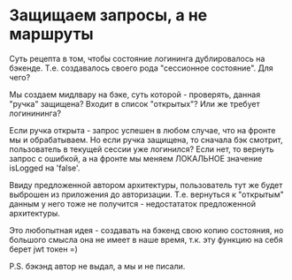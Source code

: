 # Защищаем запросы, а не маршруты

Суть рецепта в том, чтобы состояние логининга дублировалось на бэкенде. Т.е. создавалось своего рода "сессионное состояние". Для чего?

Мы создаем мидлвару на бэке, суть которой - проверять, данная "ручка" защищена? Входит в список "открытых"? Или же требует логинининга?

Если ручка открыта - запрос успешен в любом случае, что на фронте мы и обрабатываем. Но если ручка защищена, то сначала бэк смотрит, пользователь в текущей сессии уже логинился? Если нет, то вернуть запрос с ошибкой, а на фронте мы меняем ЛОКАЛЬНОЕ значение isLogged на 'false'. 

Ввиду предложенной автором архитектуры, пользователь тут же будет выброшен из приложения до авторизации. Т.е. вернуться к "открытым" данным у него тоже не получится - недостататок предложенной архитектуры.

Это любопытная идея - создавать на бэкенд свою копию состояния, но большого смысла она не имеет в наше время, т.к. эту функцию на себя берет jwt токен =)

P.S. бэкэнд автор не выдал, а мы и не писали.
